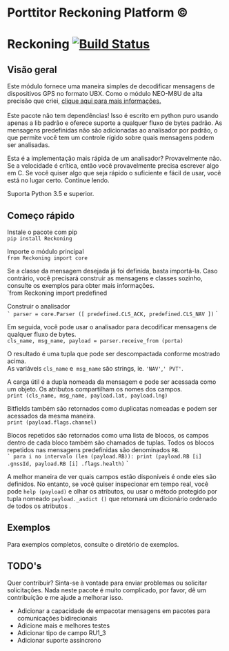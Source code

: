 # Porttitor Reckoning Platform ©

###
# Reckoning [![Build Status](https://travis-ci.org/porttitor/Reckoning.svg?branch=master)](https://travis-ci.org/porttitor/Reckoning)

## Visão geral
Este módulo fornece uma maneira simples de decodificar mensagens de dispositivos GPS no formato UBX.
Como o módulo NEO-M8U de alta precisão que criei,
<a href="https://docs.porttitor.com.br"> clique aqui para mais informações. </a> <br>
<br>
Este pacote não tem dependências! Isso é escrito em python puro usando apenas a lib padrão e oferece suporte a qualquer
fluxo de bytes padrão. As mensagens predefinidas não são adicionadas ao analisador por padrão, o que permite
você tem um controle rígido sobre quais mensagens podem ser analisadas.

Esta é a implementação mais rápida de um analisador? Provavelmente não. Se a velocidade é crítica, então você
provavelmente precisa escrever algo em C. Se você quiser algo que seja rápido o suficiente
e fácil de usar, você está no lugar certo. Continue lendo.

Suporta Python 3.5 e superior.

## Começo rápido

Instale o pacote com pip <br>
`pip install Reckoning`

Importe o módulo principal <br>
`from Reckoning import core`

Se a classe da mensagem desejada já foi definida, basta importá-la.
Caso contrário, você precisará construir as mensagens e classes sozinho, consulte os exemplos para obter mais informações. <br>
`from Reckoning import predefined

Construir o analisador <br>
`` `
parser = core.Parser ([
  predefined.CLS_ACK,
  predefined.CLS_NAV
])
`` `

Em seguida, você pode usar o analisador para decodificar mensagens de qualquer fluxo de bytes. <br>
`cls_name, msg_name, payload = parser.receive_from (porta)`

O resultado é uma tupla que pode ser descompactada conforme mostrado acima. <br>
As variáveis ​​`cls_name` e` msg_name` são strings, ie. `'NAV'`,`' PVT'`. <br>

A carga útil é a dupla nomeada da mensagem e pode ser acessada como um objeto. Os atributos compartilham os nomes dos campos. <br>
`print (cls_name, msg_name, payload.lat, payload.lng)`

Bitfields também são retornados como duplicatas nomeadas e podem ser acessados ​​da mesma maneira. <br>
`print (payload.flags.channel)`

Blocos repetidos são retornados como uma lista de blocos, os campos dentro de cada bloco também são chamados de tuplas. Todos os blocos repetidos nas mensagens predefinidas são denominados `RB`. <br>
`` `
para i no intervalo (len (payload.RB)):
  print (payload.RB [i] .gnssId, payload.RB [i] .flags.health)
`` `

A melhor maneira de ver quais campos estão disponíveis é onde eles são definidos. No entanto, se você quiser inspecionar em tempo real, você pode `help (payload)` e olhar os atributos, ou usar o método protegido por tupla nomeado `payload._asdict ()` que retornará um dicionário ordenado de todos os atributos .


## Exemplos
Para exemplos completos, consulte o diretório de exemplos.

## TODO's
Quer contribuir? Sinta-se à vontade para enviar problemas ou solicitar solicitações.
Nada neste pacote é muito complicado, por favor, dê um contribuição e me ajude a melhorar isso.

- Adicionar a capacidade de empacotar mensagens em pacotes para comunicações bidirecionais
- Adicione mais e melhores testes
- Adicionar tipo de campo RU1_3
- Adicionar suporte assíncrono 
